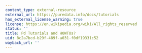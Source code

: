 ```yaml
---
content_type: external-resource
external_url: https://puredata.info/docs/tutorials
has_external_license_warning: true
license: https://en.wikipedia.org/wiki/All_rights_reserved
status: ''
title: Pd Tutorials and HOWTOs?
uid: 8c2a7bcd-b29f-489f-a031-f0df19331c52
wayback_url: ''
---
```

